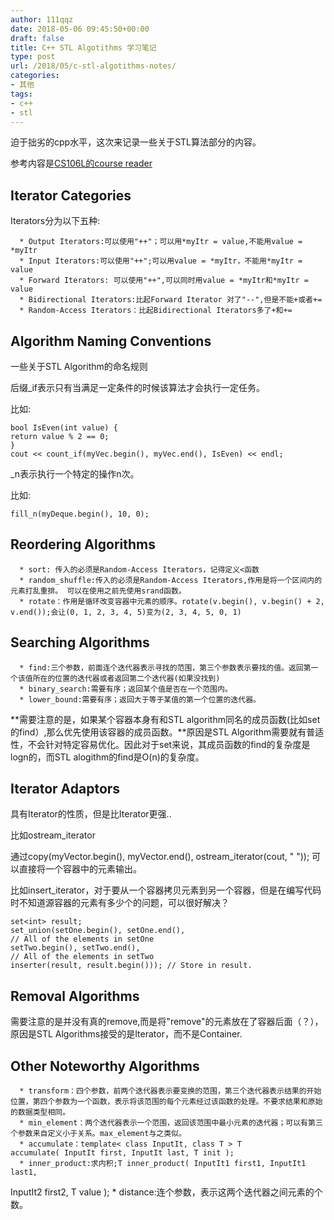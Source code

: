 ```yaml
---
author: 111qqz
date: 2018-05-06 09:45:50+00:00
draft: false
title: C++ STL Algotithms 学习笔记
type: post
url: /2018/05/c-stl-algotithms-notes/
categories:
- 其他
tags:
- c++
- stl
---
```


迫于拙劣的cpp水平，这次来记录一些关于STL算法部分的内容。

参考内容是[CS106L的course reader](http://web.stanford.edu/class/cs106l)


## Iterator Categories


Iterators分为以下五种:



 	  * Output Iterators:可以使用"++"；可以用*myItr = value,不能用value = *myItr
 	  * Input Iterators:可以使用"++";可以用value = *myItr，不能用*myItr = value
 	  * Forward Iterators: 可以使用"++",可以同时用value = *myItr和*myItr = value
 	  * Bidirectional Iterators:比起Forward Iterator 对了"--",但是不能+或者+=
 	  * Random-Access Iterators：比起Bidirectional Iterators多了+和+=



## Algorithm Naming Conventions


一些关于STL Algorithm的命名规则

后缀_if表示只有当满足一定条件的时候该算法才会执行一定任务。

比如:

    
    bool IsEven(int value) {
    return value % 2 == 0;
    }
    cout << count_if(myVec.begin(), myVec.end(), IsEven) << endl;


_n表示执行一个特定的操作n次。

比如:

    
    fill_n(myDeque.begin(), 10, 0);




## Reordering Algorithms





 	  * sort: 传入的必须是Random-Access Iterators，记得定义<函数
 	  * random_shuffle:传入的必须是Random-Access Iterators,作用是将一个区间内的元素打乱重排。 可以在使用之前先使用srand函数。
 	  * rotate：作用是循环改变容器中元素的顺序。rotate(v.begin(), v.begin() + 2, v.end());会让(0, 1, 2, 3, 4, 5)变为(2, 3, 4, 5, 0, 1)



## Searching Algorithms





 	  * find:三个参数，前面连个迭代器表示寻找的范围，第三个参数表示要找的值。返回第一个该值所在的位置的迭代器或者返回第二个迭代器(如果没找到)
 	  * binary_search:需要有序；返回某个值是否在一个范围内。
 	  * lower_bound:需要有序；返回大于等于某值的第一个位置的迭代器。

**需要注意的是，如果某个容器本身有和STL algorithm同名的成员函数(比如set的find）,那么优先使用该容器的成员函数。**原因是STL Algorithm需要就有普适性，不会针对特定容易优化。因此对于set来说，其成员函数的find的复杂度是logn的，而STL alogithm的find是O(n)的复杂度。


## Iterator Adaptors


具有Iterator的性质，但是比Iterator更强..

比如ostream_iterator

通过copy(myVector.begin(), myVector.end(), ostream_iterator<int>(cout, " ")); 可以直接将一个容器中的元素输出。

比如insert_iterator，对于要从一个容器拷贝元素到另一个容器，但是在编写代码时不知道源容器的元素有多少个的问题，可以很好解决？

    
    set<int> result;
    set_union(setOne.begin(), setOne.end(),
    // All of the elements in setOne
    setTwo.begin(), setTwo.end(),
    // All of the elements in setTwo
    inserter(result, result.begin())); // Store in result.




## Removal Algorithms


需要注意的是并没有真的remove,而是将"remove"的元素放在了容器后面（？），原因是STL Algorithms接受的是Iterator，而不是Container.


## Other Noteworthy Algorithms





 	  * transform：四个参数，前两个迭代器表示要变换的范围，第三个迭代器表示结果的开始位置，第四个参数为一个函数，表示将该范围的每个元素经过该函数的处理。不要求结果和原始的数据类型相同。
 	  * min_element：两个迭代器表示一个范围，返回该范围中最小元素的迭代器；可以有第三个参数来自定义小于关系。max_element与之类似。
 	  * accumulate：template< class InputIt, class T > T accumulate( InputIt first, InputIt last, T init );
 	  * inner_product:求内积;T inner_product( InputIt1 first1, InputIt1 last1,
InputIt2 first2, T value );
 	  * distance:连个参数，表示这两个迭代器之间元素的个数。










